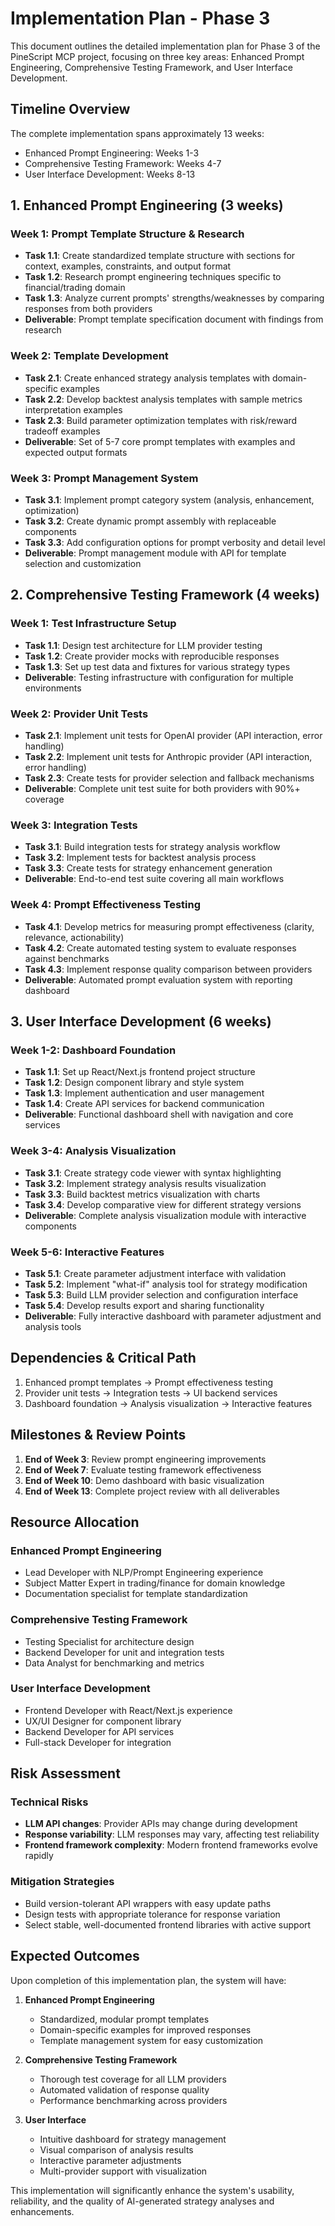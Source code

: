 # Implementation Plan - Phase 3

This document outlines the detailed implementation plan for Phase 3 of the PineScript MCP project, focusing on three key areas: Enhanced Prompt Engineering, Comprehensive Testing Framework, and User Interface Development.

## Timeline Overview

The complete implementation spans approximately 13 weeks:
- Enhanced Prompt Engineering: Weeks 1-3
- Comprehensive Testing Framework: Weeks 4-7
- User Interface Development: Weeks 8-13

## 1. Enhanced Prompt Engineering (3 weeks)

### Week 1: Prompt Template Structure & Research
- **Task 1.1**: Create standardized template structure with sections for context, examples, constraints, and output format
- **Task 1.2**: Research prompt engineering techniques specific to financial/trading domain
- **Task 1.3**: Analyze current prompts' strengths/weaknesses by comparing responses from both providers
- **Deliverable**: Prompt template specification document with findings from research

### Week 2: Template Development
- **Task 2.1**: Create enhanced strategy analysis templates with domain-specific examples
- **Task 2.2**: Develop backtest analysis templates with sample metrics interpretation examples
- **Task 2.3**: Build parameter optimization templates with risk/reward tradeoff examples
- **Deliverable**: Set of 5-7 core prompt templates with examples and expected output formats

### Week 3: Prompt Management System
- **Task 3.1**: Implement prompt category system (analysis, enhancement, optimization)
- **Task 3.2**: Create dynamic prompt assembly with replaceable components
- **Task 3.3**: Add configuration options for prompt verbosity and detail level
- **Deliverable**: Prompt management module with API for template selection and customization

## 2. Comprehensive Testing Framework (4 weeks)

### Week 1: Test Infrastructure Setup
- **Task 1.1**: Design test architecture for LLM provider testing
- **Task 1.2**: Create provider mocks with reproducible responses
- **Task 1.3**: Set up test data and fixtures for various strategy types
- **Deliverable**: Testing infrastructure with configuration for multiple environments

### Week 2: Provider Unit Tests
- **Task 2.1**: Implement unit tests for OpenAI provider (API interaction, error handling)
- **Task 2.2**: Implement unit tests for Anthropic provider (API interaction, error handling)
- **Task 2.3**: Create tests for provider selection and fallback mechanisms
- **Deliverable**: Complete unit test suite for both providers with 90%+ coverage

### Week 3: Integration Tests
- **Task 3.1**: Build integration tests for strategy analysis workflow
- **Task 3.2**: Implement tests for backtest analysis process
- **Task 3.3**: Create tests for strategy enhancement generation
- **Deliverable**: End-to-end test suite covering all main workflows

### Week 4: Prompt Effectiveness Testing
- **Task 4.1**: Develop metrics for measuring prompt effectiveness (clarity, relevance, actionability)
- **Task 4.2**: Create automated testing system to evaluate responses against benchmarks
- **Task 4.3**: Implement response quality comparison between providers
- **Deliverable**: Automated prompt evaluation system with reporting dashboard

## 3. User Interface Development (6 weeks)

### Week 1-2: Dashboard Foundation
- **Task 1.1**: Set up React/Next.js frontend project structure
- **Task 1.2**: Design component library and style system
- **Task 1.3**: Implement authentication and user management
- **Task 1.4**: Create API services for backend communication
- **Deliverable**: Functional dashboard shell with navigation and core services

### Week 3-4: Analysis Visualization
- **Task 3.1**: Create strategy code viewer with syntax highlighting
- **Task 3.2**: Implement strategy analysis results visualization
- **Task 3.3**: Build backtest metrics visualization with charts
- **Task 3.4**: Develop comparative view for different strategy versions
- **Deliverable**: Complete analysis visualization module with interactive components

### Week 5-6: Interactive Features
- **Task 5.1**: Create parameter adjustment interface with validation
- **Task 5.2**: Implement "what-if" analysis tool for strategy modification
- **Task 5.3**: Build LLM provider selection and configuration interface
- **Task 5.4**: Develop results export and sharing functionality
- **Deliverable**: Fully interactive dashboard with parameter adjustment and analysis tools

## Dependencies & Critical Path

1. Enhanced prompt templates → Prompt effectiveness testing
2. Provider unit tests → Integration tests → UI backend services
3. Dashboard foundation → Analysis visualization → Interactive features

## Milestones & Review Points

1. **End of Week 3**: Review prompt engineering improvements
2. **End of Week 7**: Evaluate testing framework effectiveness
3. **End of Week 10**: Demo dashboard with basic visualization
4. **End of Week 13**: Complete project review with all deliverables

## Resource Allocation

### Enhanced Prompt Engineering
- Lead Developer with NLP/Prompt Engineering experience
- Subject Matter Expert in trading/finance for domain knowledge
- Documentation specialist for template standardization

### Comprehensive Testing Framework
- Testing Specialist for architecture design
- Backend Developer for unit and integration tests
- Data Analyst for benchmarking and metrics

### User Interface Development
- Frontend Developer with React/Next.js experience
- UX/UI Designer for component library
- Backend Developer for API services
- Full-stack Developer for integration

## Risk Assessment

### Technical Risks
- **LLM API changes**: Provider APIs may change during development
- **Response variability**: LLM responses may vary, affecting test reliability
- **Frontend framework complexity**: Modern frontend frameworks evolve rapidly

### Mitigation Strategies
- Build version-tolerant API wrappers with easy update paths
- Design tests with appropriate tolerance for response variation
- Select stable, well-documented frontend libraries with active support

## Expected Outcomes

Upon completion of this implementation plan, the system will have:

1. **Enhanced Prompt Engineering**
   - Standardized, modular prompt templates
   - Domain-specific examples for improved responses
   - Template management system for easy customization

2. **Comprehensive Testing Framework**
   - Thorough test coverage for all LLM providers
   - Automated validation of response quality
   - Performance benchmarking across providers

3. **User Interface**
   - Intuitive dashboard for strategy management
   - Visual comparison of analysis results
   - Interactive parameter adjustments
   - Multi-provider support with visualization

This implementation will significantly enhance the system's usability, reliability, and the quality of AI-generated strategy analyses and enhancements. 
